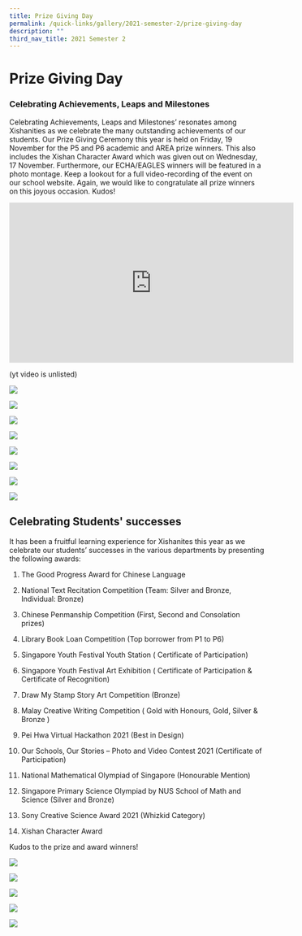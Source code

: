 ```yaml
---
title: Prize Giving Day
permalink: /quick-links/gallery/2021-semester-2/prize-giving-day
description: ""
third_nav_title: 2021 Semester 2
---
```

# **Prize Giving Day**

### Celebrating Achievements, Leaps and Milestones

Celebrating Achievements, Leaps and Milestones’ resonates among Xishanities as we celebrate the many outstanding achievements of our students. Our Prize Giving Ceremony this year is held on Friday, 19 November for the P5 and P6 academic and AREA prize winners. This also includes the Xishan Character Award which was given out on Wednesday, 17 November. Furthermore, our ECHA/EAGLES winners will be featured in a photo montage. Keep a lookout for a full video-recording of the event on our school website. Again, we would like to congratulate all prize winners on this joyous occasion. Kudos!

<iframe width="560" height="315" src="https://www.youtube.com/embed/D8H-6LwTSVE" title="YouTube video player" frameborder="0" allow="accelerometer; autoplay; clipboard-write; encrypted-media; gyroscope; picture-in-picture" allowfullscreen></iframe>

(yt video is unlisted)

![](/images/1%20(3).jpg)

![](/images/2%20(3).jpg)

![](/images/3%20(2).jpg)

![](/images/4%20(2).jpg)

![](/images/5%20(2).jpg)

![](/images/6%20(2).jpg)

![](/images/7%20(2).jpg)

![](/images/8%20(3).jpg)

Celebrating Students' successes
-------------------------------

It has been a fruitful learning experience for Xishanites this year as we celebrate our students’ successes in the various departments by presenting the following awards:

1) The Good Progress Award for Chinese Language

2) National Text Recitation Competition (Team: Silver and Bronze, Individual: Bronze)

3) Chinese Penmanship Competition (First, Second and Consolation prizes)

4) Library Book Loan Competition (Top borrower from P1 to P6)

5) Singapore Youth Festival Youth Station ( Certificate of Participation)

6) Singapore Youth Festival Art Exhibition ( Certificate of Participation & Certificate of Recognition)

7) Draw My Stamp Story Art Competition (Bronze)

8) Malay Creative Writing Competition ( Gold with Honours, Gold, Silver & Bronze )

9) Pei Hwa Virtual Hackathon 2021 (Best in Design)

10) Our Schools, Our Stories – Photo and Video Contest 2021 (Certificate of Participation)

11) National Mathematical Olympiad of Singapore (Honourable Mention)

12) Singapore Primary Science Olympiad by NUS School of Math and Science (Silver and Bronze)

13) Sony Creative Science Award 2021 (Whizkid Category)

14) Xishan Character Award

Kudos to the prize and award winners!

![](/images/a(1).jpg)

![](/images/b(1).jpg)

![](/images/c(1).jpg)

![](/images/d%20(1).jpg)

![](/images/e%20(1).jpg)